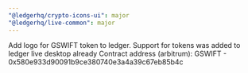 ```yaml
---
"@ledgerhq/crypto-icons-ui": major
"@ledgerhq/live-common": major
---
```


Add logo for GSWIFT token to ledger. Support for tokens was added to ledger live desktop already
Contract address (arbitrum):
GSWIFT - 0x580e933d90091b9ce380740e3a4a39c67eb85b4c